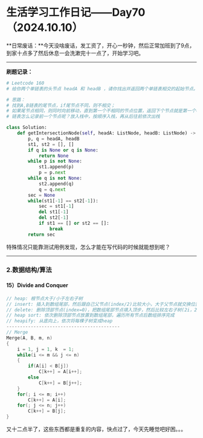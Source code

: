 # 生活学习工作日记——Day70（2024.10.10）

**日常废话：**今天没啥废话，发工资了，开心一秒钟，然后正常加班到了9点，到家十点多了然后休息一会洗漱完十一点了，开始学习吧。

---

**刷题记录：**

```python
# Leetcode 160
# 给你两个单链表的头节点 headA 和 headB ，请你找出并返回两个单链表相交的起始节点。如果两个链表不存在相交节点，返回 null 。

# 思路：
# 找到A,B链表的尾节点，if尾节点不同，则不相交；
# 如果尾节点相同，则同时向前移动，直到第一个不相同的节点位置，返回下个节点就是第一个相交节点
# 链表怎么记录前一个节点呢？放入栈中，按顺序入栈，再从后往前依次出栈

class Solution:
    def getIntersectionNode(self, headA: ListNode, headB: ListNode) -> Optional[ListNode]:
        p, q = headA, headB
        st1, st2 = [], []
        if q is None or q is None:
            return None
        while p is not None:
            st1.append(p)
            p = p.next
        while q is not None:
            st2.append(q)
            q = q.next
        sec = None
        while(st1[-1] == st2[-1]):
            sec = st1[-1]
            del st1[-1]
            del st2[-1]
            if st1 == [] or st2 == []:
                break
        return sec
```

特殊情况只能靠测试用例发现，怎么才能在写代码的时候就能想到呢？

---

### 2.数据结构/算法

#### 15）Divide and Conquer

```c++
// heap: 根节点大于/小于左右子树
// insert: 插入到数组尾部，然后跟自己父节点(index/2)比较大小，大于父节点就交换位置，直到小于父节点
// delete: 删除顶部节点(index=0)，把数组尾部节点填入顶步，然后比较左右子树(2i，2i+1)大小，选择大的子树交换位置，直到最后一层 
// heap sort: 依次删除顶部节点放置到数组尾部，遍历所有节点后数组排序完成
// heapify: 从底向上，依次将每棵子树变成heap
------------------------------------------
// Merge
Merge(A, B, m, n)
{
    i = 1, j = 1, k  = 1;
    while(i <= m && j <= n)
    {
        if(A[i] < B[j])
            C[k++] = A[i++];
        else
            C[k++] = B[j++];
    }
    for(; i <= m; i++)
        C[k++] = A[i];
    for(; j <= n; j++)
        C[k++] = B[j];
}
```

又十二点半了，这些东西都是重复的内容，快点过了，今天先睡觉吧好困。。。